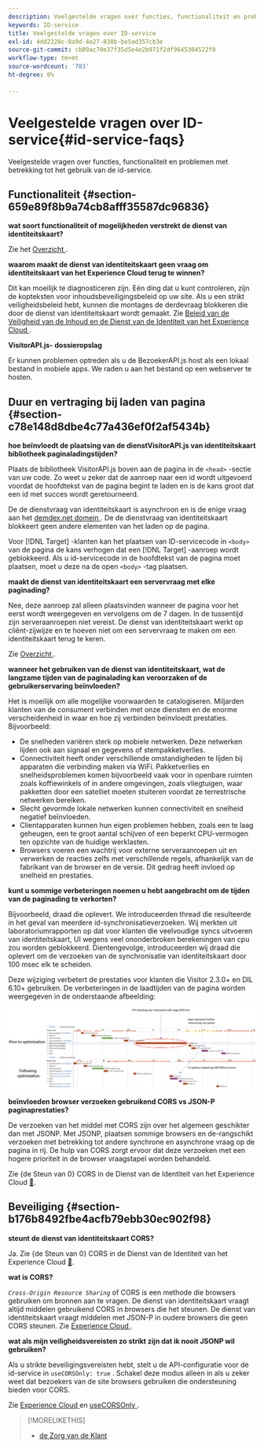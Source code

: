 ```yaml
---
description: Veelgestelde vragen over functies, functionaliteit en problemen met betrekking tot het gebruik van de id-service.
keywords: ID-service
title: Veelgestelde vragen over ID-service
exl-id: 4dd2220c-8a9d-4e27-838b-be5ad357cb3e
source-git-commit: cb89ac70e37f35d5e4e2b971f2df9645304522f8
workflow-type: tm+mt
source-wordcount: '783'
ht-degree: 0%

---
```


# Veelgestelde vragen over ID-service{#id-service-faqs}

Veelgestelde vragen over functies, functionaliteit en problemen met betrekking tot het gebruik van de id-service.

## Functionaliteit {#section-659e89f8b9a74cb8afff35587dc96836}

**wat soort functionaliteit of mogelijkheden verstrekt de dienst van identiteitskaart?**

Zie het [ Overzicht ](../introduction/overview.md).

**waarom maakt de dienst van identiteitskaart geen vraag om identiteitskaart van het Experience Cloud terug te winnen?**

Dit kan moeilijk te diagnosticeren zijn. Eén ding dat u kunt controleren, zijn de kopteksten voor inhoudsbeveiligingsbeleid op uw site. Als u een strikt veiligheidsbeleid hebt, kunnen die montages de derdevraag blokkeren die door de dienst van identiteitskaart wordt gemaakt. Zie [ Beleid van de Veiligheid van de Inhoud en de Dienst van de Identiteit van het Experience Cloud ](../reference/csp.md#concept-968c423a7392479db0a0d821ae9783e3).

**VisitorAPI.js- dossieropslag**

Er kunnen problemen optreden als u de BezoekerAPI.js host als een lokaal bestand in mobiele apps. We raden u aan het bestand op een webserver te hosten.

## Duur en vertraging bij laden van pagina {#section-c78e148d8dbe4c77a436ef0f2af5434b}

**hoe beïnvloedt de plaatsing van de dienstVisitorAPI.js van identiteitskaart bibliotheek paginaladingstijden?**

Plaats de bibliotheek VisitorAPI.js boven aan de pagina in de `<head>` -sectie van uw code. Zo weet u zeker dat de aanroep naar een id wordt uitgevoerd voordat de hoofdtekst van de pagina begint te laden en is de kans groot dat een id met succes wordt geretourneerd.

De de dienstvraag van identiteitskaart is asynchroon en is de enige vraag aan het [ demdex.net domein ](https://experienceleague.adobe.com/docs/audience-manager/user-guide/reference/demdex-calls.html). De de dienstvraag van identiteitskaart blokkeert geen andere elementen van het laden op de pagina.

Voor [!DNL Target] -klanten kan het plaatsen van ID-servicecode in `<body>` van de pagina de kans verhogen dat een [!DNL Target] -aanroep wordt geblokkeerd. Als u id-servicecode in de hoofdtekst van de pagina moet plaatsen, moet u deze na de open `<body>` -tag plaatsen.

**maakt de dienst van identiteitskaart een servervraag met elke paginading?**

Nee, deze aanroep zal alleen plaatsvinden wanneer de pagina voor het eerst wordt weergegeven en vervolgens om de 7 dagen. In de tussentijd zijn serveraanroepen niet vereist. De dienst van identiteitskaart werkt op cliënt-zijwijze en te hoeven niet om een servervraag te maken om een identiteitskaart terug te keren.

Zie [ Overzicht ](../introduction/overview.md).

**wanneer het gebruiken van de dienst van identiteitskaart, wat de langzame tijden van de paginalading kan veroorzaken of de gebruikerservaring beïnvloeden?**

Het is moeilijk om alle mogelijke voorwaarden te catalogiseren. Miljarden klanten van de consument verbinden met onze diensten en de enorme verscheidenheid in waar en hoe zij verbinden beïnvloedt prestaties. Bijvoorbeeld:

* De snelheden variëren sterk op mobiele netwerken. Deze netwerken lijden ook aan signaal en gegevens of stempakketverlies.
* Connectiviteit heeft onder verschillende omstandigheden te lijden bij apparaten die verbinding maken via WiFi. Pakketverlies en snelheidsproblemen komen bijvoorbeeld vaak voor in openbare ruimten zoals koffiewinkels of in andere omgevingen, zoals vliegtuigen, waar pakketten door een satelliet moeten stuiteren voordat ze terrestrische netwerken bereiken.
* Slecht gevormde lokale netwerken kunnen connectiviteit en snelheid negatief beïnvloeden.
* Clientapparaten kunnen hun eigen problemen hebben, zoals een te laag geheugen, een te groot aantal schijven of een beperkt CPU-vermogen ten opzichte van de huidige werklasten.
* Browsers voeren een wachtrij voor externe serveraanroepen uit en verwerken de reacties zelfs met verschillende regels, afhankelijk van de fabrikant van de browser en de versie. Dit gedrag heeft invloed op snelheid en prestaties.

**kunt u sommige verbeteringen noemen u hebt aangebracht om de tijden van de paginading te verkorten?**

Bijvoorbeeld, draad die oplevert. We introduceerden thread die resulteerde in het geval van meerdere id-synchronisatieverzoeken. Wij merkten uit laboratoriumrapporten op dat voor klanten die veelvoudige syncs uitvoeren van identiteitskaart, UI wegens veel ononderbroken berekeningen van cpu zou worden geblokkeerd. Dientengevolge, introduceerden wij draad die oplevert om de verzoeken van de synchronisatie van identiteitskaart door 100 msec elk te scheiden.

Deze wijziging verbetert de prestaties voor klanten die Visitor 2.3.0+ en DIL 6.10+ gebruiken. De verbeteringen in de laadtijden van de pagina worden weergegeven in de onderstaande afbeelding:

![](assets/id_sync_improvements_copy.png)

**beïnvloeden browser verzoeken gebruikend CORS vs JSON-P paginaprestaties?**

De verzoeken van het middel met CORS zijn over het algemeen geschikter dan met JSONP. Met JSONP, plaatsen sommige browsers en de-rangschikt verzoeken met betrekking tot andere synchrone en asynchrone vraag op de pagina in rij. De hulp van CORS zorgt ervoor dat deze verzoeken met een hogere prioriteit in de browser vraagstapel worden behandeld.

Zie {de Steun van 0} CORS in de Dienst van de Identiteit van het Experience Cloud [&#128279;](../reference/cors.md#concept-6c280446990d46d88ba9da15d2dcc758).

## Beveiliging {#section-b176b8492fbe4acfb79ebb30ec902f98}

**steunt de dienst van identiteitskaart CORS?**

Ja. Zie {de Steun van 0} CORS in de Dienst van de Identiteit van het Experience Cloud [&#128279;](../reference/cors.md#concept-6c280446990d46d88ba9da15d2dcc758).

**wat is CORS?**

*`Cross-Origin Resource Sharing`* of CORS is een methode die browsers gebruiken om bronnen aan te vragen. De dienst van identiteitskaart vraagt altijd middelen gebruikend CORS in browsers die het steunen. De dienst van identiteitskaart vraagt middelen met JSON-P in oudere browsers die geen CORS steunen. Zie [ Experience Cloud ](../reference/cors.md#concept-6c280446990d46d88ba9da15d2dcc758).

**wat als mijn veiligheidsvereisten zo strikt zijn dat ik nooit JSONP wil gebruiken?**

Als u strikte beveiligingsvereisten hebt, stelt u de API-configuratie voor de id-service in `useCORSOnly: true` . Schakel deze modus alleen in als u zeker weet dat bezoekers van de site browsers gebruiken die ondersteuning bieden voor CORS.

Zie [ Experience Cloud ](../reference/cors.md#concept-6c280446990d46d88ba9da15d2dcc758) en [ useCORSOnly ](../library/function-vars/use-cors-only.md#reference-8a9a143d838b48d6b23329b84b13e1fa).

>[!MORELIKETHIS]
>
>* [ de Zorg van de Klant ](https://helpx.adobe.com/marketing-cloud/contact-support.html)
